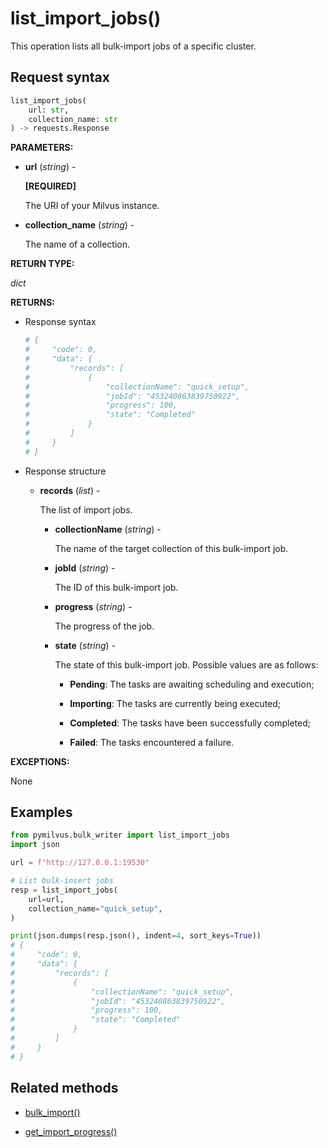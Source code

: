 # list_import_jobs()

This operation lists all bulk-import jobs of a specific cluster.

## Request syntax

```python
list_import_jobs(
    url: str,
    collection_name: str
) -> requests.Response
```

**PARAMETERS:**

- **url** (*string*) -

    **[REQUIRED]**

    The URI of your Milvus instance.

- **collection_name** (*string*) -

    The name of a collection.

**RETURN TYPE:**

*dict*

**RETURNS:**

- Response syntax

    ```python
    # {
    #     "code": 0,
    #     "data": {
    #         "records": [
    #             {
    #                 "collectionName": "quick_setup",
    #                 "jobId": "453240863839750922",
    #                 "progress": 100,
    #                 "state": "Completed"
    #             }
    #         ]
    #     }
    # }
    ```

- Response structure

    - **records** (*list*) -

        The list of import jobs.

        - **collectionName** (*string*) -

            The name of the target collection of this bulk-import job.

        - **jobId** (*string*) -

            The ID of this bulk-import job.

        - **progress** (*string*) - 

            The progress of the job.

        - **state** (*string*) -

            The state of this bulk-import job. Possible values are as follows:

            - **Pending**: The tasks are awaiting scheduling and execution;

            - **Importing**: The tasks are currently being executed;

            - **Completed**: The tasks have been successfully completed;

            - **Failed**: The tasks encountered a failure.

**EXCEPTIONS:**

None

## Examples

```python
from pymilvus.bulk_writer import list_import_jobs
import json

url = f"http://127.0.0.1:19530"

# List bulk-insert jobs
resp = list_import_jobs(
    url=url,
    collection_name="quick_setup",
)

print(json.dumps(resp.json(), indent=4, sort_keys=True))
# {
#     "code": 0,
#     "data": {
#         "records": [
#             {
#                 "collectionName": "quick_setup",
#                 "jobId": "453240863839750922",
#                 "progress": 100,
#                 "state": "Completed"
#             }
#         ]
#     }
# }
```

## Related methods

- [bulk_import()](bulk_import.md)

- [get_import_progress()](get_import_progress.md)

